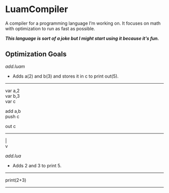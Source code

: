 # LuamCompiler
A compiler for a programming language I’m working on. It focuses on math with optimization to run as fast as possible.

***This language is sort of a joke but I might start using it because it's fun.***

## Optimization Goals

*add.luam*
- Adds a(2) and b(3) and stores it in c to print out(5).
---
var a,2<br>
var b,3<br>
var c

add a,b<br>
push c

out c

---

|<br>
v

*add.lua*
- Adds 2 and 3 to print 5.
---
print(2+3)

---
